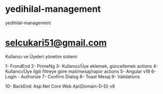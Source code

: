 # yedihilal-management
yedihilal-management
# selcukari51@gmail.com

Kullanıcı ve Üyeleri yönetim sistemi

1- FrondEnd
2- PrimeNg
3- Kullanıcı/Üye eklemek, güncellemek actions
4- Kullanıcı/Üye ilgili filtreye göre mail/mesaj/rapor actions
5- Angular v19
6- Login - Authorize
7- Confirm Dialog
8- Toast Mesaj
9- Validations

10- BackEnd: Asp.Net Core Web Api(Domain-D-D) v9

